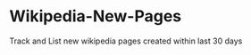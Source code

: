 Wikipedia-New-Pages
===================

Track and List new wikipedia pages created within last 30 days
